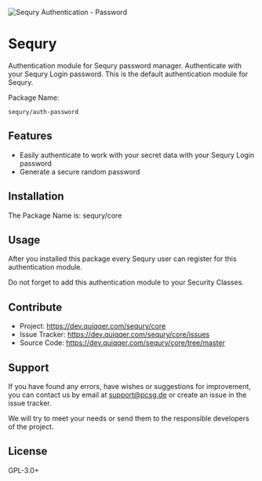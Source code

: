 ![Sequry Authentication - Password](bin/images/Readme.jpg)

Sequry
========

Authentication module for Sequry password manager. Authenticate with your Sequry Login password. This is the default authentication module for Sequry.

Package Name:

    sequry/auth-password

Features
--------

* Easily authenticate to work with your secret data with your Sequry Login password
* Generate a secure random password

Installation
------------
The Package Name is: sequry/core

Usage
-----
After you installed this package every Sequry user can register for this authentication module.

Do not forget to add this authentication module to your Security Classes.

Contribute
----------
- Project: https://dev.quiqqer.com/sequry/core
- Issue Tracker: https://dev.quiqqer.com/sequry/core/issues
- Source Code: https://dev.quiqqer.com/sequry/core/tree/master

Support
-------
If you have found any errors, have wishes or suggestions for improvement,
you can contact us by email at support@pcsg.de or create an issue in the issue tracker.

We will try to meet your needs or send them to the responsible developers
of the project.

License
-------
GPL-3.0+